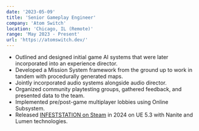 ```yaml
---
date: '2023-05-09'
title: 'Senior Gameplay Engineer'
company: 'Atom Switch'
location: 'Chicago, IL (Remote)'
range: 'May 2023 - Present'
url: 'https://atomswitch.dev/'
---
```


- Outlined and designed initial game AI systems that were later incorporated into an experience director.
- Developed a Mission System framework from the ground up to work in tandem with procedurally generated maps.
- Jointly incorporated audio systems alongside audio director.
- Organized community playtesting groups, gathered feedback, and presented data to the team.
- Implemented pre/post-game multiplayer lobbies using Online Subsystem.
- Released [INFESTSTATION on Steam](https://infeststation.com/) in 2024 on UE 5.3 with Nanite and Lumen technologies.
